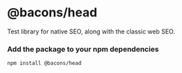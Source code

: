 # @bacons/head

Test library for native SEO, along with the classic web SEO.

### Add the package to your npm dependencies

```
npm install @bacons/head
```
